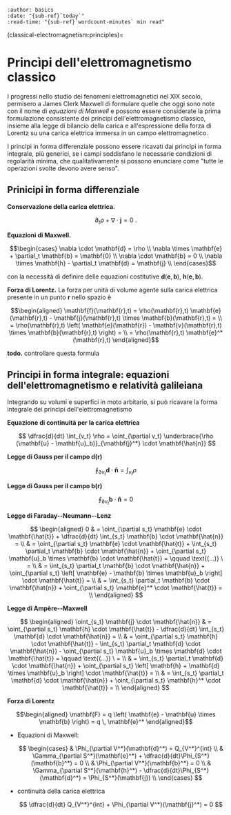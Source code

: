 ```{article-info}
:author: basics
:date: "{sub-ref}`today`"
:read-time: "{sub-ref}`wordcount-minutes` min read"
```

(classical-electromagnetism:principles)=
# Princìpi dell'elettromagnetismo classico

I progressi nello studio dei fenomeni elettromagnetici nel XIX secolo, permisero a James Clerk Maxwell di formulare quelle che oggi sono note con il nome di *equazioni di Maxwell* e possono essere considerate la prima formulazione consistente dei principi dell'elettromagnetismo classico, insieme alla legge di bilancio della carica e all'espressione della forza di Lorentz su una carica elettrica immersa in un campo elettromagnetico.

I principi in forma differenziale possono essere ricavati dai principi in forma integrale, più generici, se i campi soddisfano le necessarie condizioni di regolarità minima, che qualitativamente si possono enunciare come "tutte le operazioni svolte devono avere senso".

## Prinicipi in forma differenziale
**Conservazione della carica elettrica.**

$$\partial_t \rho + \nabla \cdot \mathbf{j} = 0 \ .$$

**Equazioni di Maxwell.**

$$\begin{cases}
 \nabla \cdot \mathbf{d} = \rho \\
 \nabla \times \mathbf{e} + \partial_t \mathbf{b} = \mathbf{0} \\ 
 \nabla \cdot \mathbf{b} = 0 \\
 \nabla \times \mathbf{h} - \partial_t \mathbf{d} = \mathbf{j} \\
\end{cases}$$

con la necessità di definire delle equazioni costitutive $\mathbf{d}(\mathbf{e}, \mathbf{b})$, $\mathbf{h}(\mathbf{e}, \mathbf{b})$.

**Forza di Lorentz.** La forza per unità di volume agente sulla carica elettrica presente in un punto $\mathbf{r}$ nello spazio è

$$\begin{aligned}
  \mathbf{f}(\mathbf{r},t) = \rho(\mathbf{r},t) \mathbf{e}(\mathbf{r},t) - \mathbf{j}(\mathbf{r},t) \times \mathbf{b}(\mathbf{r},t) = \\
                           = \rho(\mathbf{r},t) \left( \mathbf{e}(\mathbf{r}) - \mathbf{v}(\mathbf{r},t) \times \mathbf{b}(\mathbf{r},t) \right) =  \\
                           = \rho(\mathbf{r},t) \mathbf{e}^*(\mathbf{r},t) 
\end{aligned}$$

**todo.** controllare questa formula


## Principi in forma integrale: equazioni dell'elettromagnetismo e relatività galileiana

Integrando su volumi e superfici in moto arbitario, si può ricavare la forma integrale dei princìpi dell'elettromagnetismo

**Equazione di continuità per la carica elettrica**

$$
    \dfrac{d}{dt} \int_{v_t}  \rho = \oint_{\partial v_t} \underbrace{\rho (\mathbf{u} - \mathbf{u}_b)}_{\mathbf{j}^*} \cdot \mathbf{\hat{n}}
$$

**Legge di Gauss per il campo $\mathbf{d}(\mathbf{r})$**

$$
    \oint_{\partial v_t} \mathbf{d} \cdot \mathbf{\hat{n}} = \int_{v_t} \rho
$$

**Legge di Gauss per il campo $\mathbf{b}(\mathbf{r})$**

$$
    \oint_{\partial v_t} \mathbf{b} \cdot \mathbf{\hat{n}} = 0
$$

**Legge di Faraday--Neumann--Lenz**

$$
\begin{aligned}
    0 & = \oint_{\partial s_t} \mathbf{e} \cdot \mathbf{\hat{t}} + \dfrac{d}{dt} \int_{s_t} \mathbf{b} \cdot \mathbf{\hat{n}} = \\
      & = \oint_{\partial s_t} \mathbf{e} \cdot \mathbf{\hat{t}} + \int_{s_t} \partial_t \mathbf{b} \cdot \mathbf{\hat{n}} + \oint_{\partial s_t} \mathbf{u}_b \times \mathbf{b} \cdot \mathbf{\hat{t}} = \qquad \text{(...)} \ = \\ 
      & = \int_{s_t} \partial_t \mathbf{b} \cdot \mathbf{\hat{n}} + \oint_{\partial s_t} \left[ \mathbf{e} - \mathbf{b} \times \mathbf{u}_b \right] \cdot \mathbf{\hat{t}} = \\
      & = \int_{s_t} \partial_t \mathbf{b} \cdot \mathbf{\hat{n}} + \oint_{\partial s_t} \mathbf{e}^* \cdot \mathbf{\hat{t}} = \\
\end{aligned}
$$

**Legge di Ampère--Maxwell**

$$
\begin{aligned}
    \oint_{s_t} \mathbf{j} \cdot \mathbf{\hat{n}} & = \oint_{\partial s_t} \mathbf{h} \cdot \mathbf{\hat{t}} - \dfrac{d}{dt} \int_{s_t} \mathbf{d} \cdot \mathbf{\hat{n}} = \\
      & = \oint_{\partial s_t} \mathbf{h} \cdot \mathbf{\hat{t}} - \int_{s_t} \partial_t \mathbf{d} \cdot \mathbf{\hat{n}} - \oint_{\partial s_t} \mathbf{u}_b \times \mathbf{d} \cdot \mathbf{\hat{t}} = \qquad \text{(...)} \ = \\ 
      & = \int_{s_t} \partial_t \mathbf{d} \cdot \mathbf{\hat{n}} + \oint_{\partial s_t} \left[ \mathbf{h} + \mathbf{d} \times \mathbf{u}_b \right] \cdot \mathbf{\hat{t}} = \\
      & = \int_{s_t} \partial_t \mathbf{d} \cdot \mathbf{\hat{n}} + \oint_{\partial s_t} \mathbf{h}^* \cdot \mathbf{\hat{t}} = \\
\end{aligned}
$$

**Forza di Lorentz**

$$\begin{aligned}
  \mathbf{F} = q \left( \mathbf{e} - \mathbf{u} \times \mathbf{b} \right) = q \, \mathbf{e}^*
\end{aligned}$$



- Equazioni di Maxwell:

    $$
        \begin{cases}
            &  \Phi_{\partial V^*}(\mathbf{d}^*) = Q_{V^*}^{int} \\
            &  \Gamma_{\partial S^*}(\mathbf{e}^*) + \dfrac{d}{dt}\Phi_{S^*}(\mathbf{b}^*) = 0 \\
            &  \Phi_{\partial V^*}(\mathbf{b}^*) = 0 \\
            &  \Gamma_{\partial S^*}(\mathbf{h}^*) - \dfrac{d}{dt}\Phi_{S^*}(\mathbf{d}^*) = \Phi_{S^*}(\mathbf{j}) \\
        \end{cases}
    $$

- continuità della carica elettrica

    $$
        \dfrac{d}{dt} Q_{V^*}^{int} + \Phi_{\partial V^*}(\mathbf{j}^*) = 0
    $$


